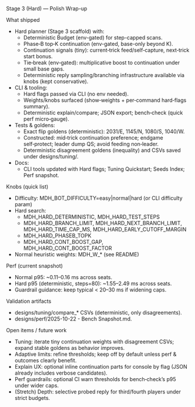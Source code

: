 Stage 3 (Hard) — Polish Wrap-up

What shipped
- Hard planner (Stage 3 scaffold) with:
  - Deterministic Budget (env-gated) for step-capped scans.
  - Phase‑B top‑K continuation (env-gated, base-only beyond K).
  - Continuation signals (tiny): current‑trick feed/self‑capture, next‑trick start bonus.
  - Tie‑break (env‑gated): multiplicative boost to continuation under small base gaps.
  - Deterministic reply sampling/branching infrastructure available via knobs (kept conservative).
- CLI & tooling:
  - Hard flags passed via CLI (no env needed).
  - Weights/knobs surfaced (show‑weights + per‑command hard‑flags summary).
  - Deterministic explain/compare; JSON export; bench‑check (quick perf micro‑gauge).
- Tests & goldens:
  - Exact flip goldens (deterministic): 2031/E, 1145/N, 1080/S, 1040/W.
  - Constructed: mid‑trick continuation preference; endgame self‑protect; leader dump QS; avoid feeding non‑leader.
  - Deterministic disagreement goldens (inequality) and CSVs saved under designs/tuning/.
- Docs:
  - CLI tools updated with Hard flags; Tuning Quickstart; Seeds Index; Perf snapshot.

Knobs (quick list)
- Difficulty: MDH_BOT_DIFFICULTY=easy|normal|hard (or CLI difficulty param)
- Hard search:
  - MDH_HARD_DETERMINISTIC, MDH_HARD_TEST_STEPS
  - MDH_HARD_BRANCH_LIMIT, MDH_HARD_NEXT_BRANCH_LIMIT, MDH_HARD_TIME_CAP_MS, MDH_HARD_EARLY_CUTOFF_MARGIN
  - MDH_HARD_PHASEB_TOPK
  - MDH_HARD_CONT_BOOST_GAP, MDH_HARD_CONT_BOOST_FACTOR
- Normal heuristic weights: MDH_W_* (see README)

Perf (current snapshot)
- Normal p95: ~0.11–0.16 ms across seats.
- Hard p95 (deterministic, steps=80): ~1.55–2.49 ms across seats.
- Guardrail guidance: keep typical < 20–30 ms if widening caps.

Validation artifacts
- designs/tuning/compare_* CSVs (deterministic, only disagreements).
- designs/perf/2025-10-22 - Bench Snapshot.md.

Open items / future work
- Tuning: iterate tiny continuation weights with disagreement CSVs; expand stable goldens as behavior improves.
- Adaptive limits: refine thresholds; keep off by default unless perf & outcomes clearly benefit.
- Explain UX: optional inline continuation parts for console by flag (JSON already includes verbose candidates).
- Perf guardrails: optional CI warn thresholds for bench‑check’s p95 under wider caps.
- (Stretch) Depth: selective probed reply for third/fourth players under strict budgets.

